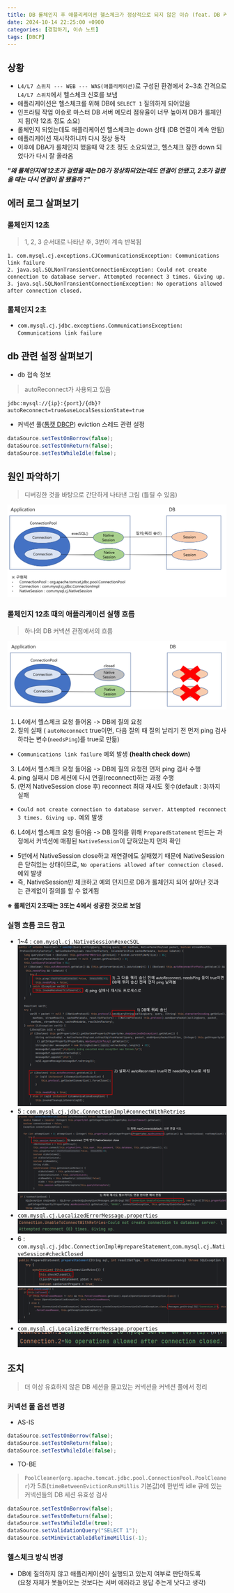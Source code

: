```yaml
---
title: DB 롤체인지 후 애플리케이션 헬스체크가 정상적으로 되지 않은 이슈 (feat. DB 커넥션 풀)
date: 2024-10-14 22:25:00 +0900
categories: [경험하기, 이슈 노트]
tags: [DBCP]
---
```


## 상황
* `L4/L7 스위치 --- WEB --- WAS(애플리케이션)`로 구성된 환경에서 2~3초 간격으로 `L4/L7 스위치`에서 헬스체크 신호를 보냄
* 애플리케이션은 헬스체크를 위해 DB에 `SELECT 1` 질의하게 되어있음
* 인프라팀 작업 이슈로 마스터 DB 서버 메모리 점유율이 너무 높아져 DB가 롤체인지 됨(약 12초 정도 소요)
* 롤체인지 되었는데도 애플리케이션 헬스체크는 down 상태 (DB 연결이 계속 안됨)
* 애플리케이션 재시작하니까 다시 정상 동작
* 이후에 DBA가 롤체인지 했을때 약 2초 정도 소요되었고, 헬스체크 잠깐 down 되었다가 다시 잘 올라옴

***"왜 롤체인지에 12초가 걸렸을 때는 DB가 정상화되었는데도 연결이 안됐고, 2초가 걸렸을 때는 다시 연결이 잘 됐을까 ?"***

## 에러 로그 살펴보기

### 롤체인지 12초

> 1, 2, 3 순서대로 나타난 후, 3번이 계속 반복됨

```
1. com.mysql.cj.exceptions.CJCommunicationsException: Communications link failure
2. java.sql.SQLNonTransientConnectionException: Could not create connection to database server. Attempted reconnect 3 times. Giving up.
3. java.sql.SQLNonTransientConnectionException: No operations allowed after connection closed.
```

### 롤체인지 2초

* `com.mysql.cj.jdbc.exceptions.CommunicationsException: Communications link failure`

## db 관련 설정 살펴보기

* db 접속 정보
> autoReconnect가 사용되고 있음

```
jdbc:mysql://{ip}:{port}/{db}?autoReconnect=true&useLocalSessionState=true
```

* 커넥션 풀([톰캣 DBCP](https://tomcat.apache.org/tomcat-7.0-doc/jdbc-pool.html#Introduction)) eviction 스레드 관련 설정

```java
dataSource.setTestOnBorrow(false);
dataSource.setTestOnReturn(false);
dataSource.setTestWhileIdle(false);
```

## 원인 파악하기
> 디버깅한 것을 바탕으로 간단하게 나타낸 그림 (틀릴 수 있음)

<img src = "/assets/img/after-role-change-issue-img1.png" alt="">

### 롤체인지 12초 때의 애플리케이션 실행 흐름

> 하나의 DB 커넥션 관점에서의 흐름

<img src = "/assets/img/after-role-change-issue-img2.png" alt="">

1. L4에서 헬스체크 요청 들어옴 -> DB에 질의 요청
2. 질의 실패 ( `autoReconnect` true이면, 다음 질의 때 질의 날리기 전 먼저 ping 검사하라는 변수(`needsPing`)를 true로 만듦)
  * ```Communications link failure``` 예외 발생 **(health check down)**
3. L4에서 헬스체크 요청 들어옴 -> DB에 질의 요청전 먼저 ping 검사 수행
4. ping 실패시 DB 세션에 다시 연결(reconnect)하는 과정 수행
5. (먼저 NativeSession close 후) reconnect 최대 재시도 횟수(default : 3)까지 실패
  * ```Could not create connection to database server. Attempted reconnect 3 times. Giving up.``` 예외 발생
6. L4에서 헬스체크 요청 들어옴 -> DB 질의를 위해 `PreparedStatement` 만드는 과정에서 커넥션에 매핑된 `NativeSession`이 닫혀있는지 먼저 확인
  * 5번에서 NativeSession close하고 재연결에도 실패했기 때문에 NativeSession은 닫혀있는 상태이므로, ```No operations allowed after connection closed.``` 예외 발생
  * 즉, NativeSession만 체크하고 예외 던지므로 DB가 롤체인지 되어 살아난 것과는 관계없이 질의를 할 수 없게됨

**※ 롤체인지 2초때는 3또는 4에서 성공한 것으로 보임**

### 실행 흐름 코드 참고

* 1\~4 : `com.mysql.cj.NativeSession#execSQL`
  <img src = "/assets/img/after-role-change-issue-img3.png" alt="">
* 5 : `com.mysql.cj.jdbc.ConnectionImpl#connectWithRetries`
  <img src = "/assets/img/after-role-change-issue-img4.png" alt="">
  <img src = "/assets/img/after-role-change-issue-img5.png" alt="">
* `com.mysql.cj.LocalizedErrorMessage.properties`
  <img src = "/assets/img/after-role-change-issue-img6.png" alt="">
* 6 : `com.mysql.cj.jdbc.ConnectionImpl#prepareStatement`,`com.mysql.cj.NativeSession#checkClosed`
  <img src = "/assets/img/after-role-change-issue-img7.png" alt="">
  <img src = "/assets/img/after-role-change-issue-img8.png" alt="">
* `com.mysql.cj.LocalizedErrorMessage.properties`
  <img src = "/assets/img/after-role-change-issue-img9.png" alt="">


## 조치

> 더 이상 유효하지 않은 DB 세션을 물고있는 커넥션을 커넥션 풀에서 정리

### 커넥션 풀 옵션 변경

* AS-IS

```java
dataSource.setTestOnBorrow(false);
dataSource.setTestOnReturn(false);
dataSource.setTestWhileIdle(false);
```

* TO-BE

> `PoolCleaner`(`org.apache.tomcat.jdbc.pool.ConnectionPool.PoolCleaner`)가 5초(`timeBetweenEvictionRunsMillis` 기본값)에 한번씩 idle 큐에 있는 커넥션들의 DB 세션 유효성 검사

```java
dataSource.setTestOnBorrow(false);
dataSource.setTestOnReturn(false);
dataSource.setTestWhileIdle(true);
dataSource.setValidationQuery("SELECT 1");
dataSource.setMinEvictableIdleTimeMillis(-1);
```

### 헬스체크 방식 변경
* DB에 질의하지 않고 애플리케이션이 실행되고 있는지 여부로 판단하도록 <br>(요청 자체가 못들어오는 것보다는 서버 에러라고 응답 주는게 낫다고 생각)


